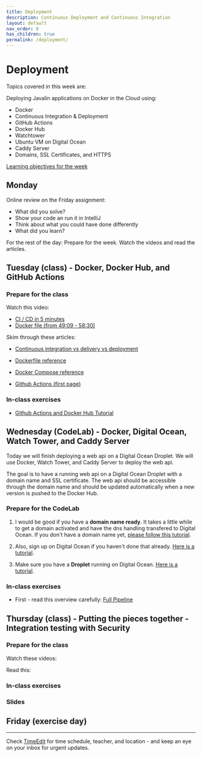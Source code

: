 ```yaml
---
title: Deployment
description: Continuous Deployment and Continuous Integration
layout: default
nav_order: 8
has_children: true
permalink: /deployment/
---
```


# Deployment

Topics covered in this week are:

Deploying Javalin applications on Docker in the Cloud using:

- Docker
- Continuous Integration & Deployment
- GitHub Actions
- Docker Hub
- Watchtower
- Ubuntu VM on Digital Ocean
- Caddy Server
- Domains, SSL Certificates, and HTTPS

[Learning objectives for the week](learningObjectives.md)

## Monday

Online review on the Friday assignment:

- What did you solve?
- Show your code an run it in IntelliJ
- Think about what you could have done differently
- What did you learn?

For the rest of the day: Prepare for the week. Watch the videos and read the articles.

## Tuesday (class) - Docker, Docker Hub, and GitHub Actions

### Prepare for the class

Watch this video:

- [CI / CD in 5 minutes](https://www.youtube.com/watch?v=42UP1fxi2SY)
- [Docker file (from 49:09 - 58:30)](https://youtu.be/pg19Z8LL06w?si=Q0ZWp6fojjCvHw5k&t=2950)

Skim through these articles:

- [Continuous integration vs delivery vs deployment](https://www.atlassian.com/continuous-delivery/principles/continuous-integration-vs-delivery-vs-deployment)

- [Dockerfile reference](https://docs.docker.com/reference/dockerfile/)

- [Docker Compose reference](https://docs.docker.com/compose/intro/features-uses/)

- [Github Actions (first page)](https://docs.github.com/en/actions/about-github-actions/understanding-github-actions)

### In-class exercises

- [Github Actions and Docker Hub Tutorial](exercises/actions_dockerhub.md)

## Wednesday (CodeLab) - Docker, Digital Ocean, Watch Tower, and Caddy Server

Today we will finish deploying a web api on a Digital Ocean Droplet. We will use Docker, Watch Tower, and Caddy Server to deploy the web api.

The goal is to have a running web api on a Digital Ocean Droplet with a domain name and SSL certificate. The web api should be accessible through the domain name and should be updated automatically when a new version is pushed to the Docker Hub.

### Prepare for the CodeLab

1. I would be good if you have a **domain name ready**. It takes a little while to get a domain activated and have the dns handling transfered to Digital Ocean. If you don't have a domain name yet, [please follow this tutorial](https://cphbusiness.cloud.panopto.eu/Panopto/Pages/Viewer.aspx?id=f8e7ebbb-8d17-480b-9ac2-b15600a699f2).

2. Also, sign up on Digital Ocean if you haven't done that already. [Here is a tutorial](../toolbox/deployment/digitalocean_signup.md).

3. Make sure you have a **Droplet** running on Digital Ocean. [Here is a tutorial](../toolbox/deployment/droplet.md).

### In-class exercises

- First - read this overview carefully: [Full Pipeline](exercises/full_pipeline.md)

## Thursday (class) - Putting the pieces together - Integration testing with Security

### Prepare for the class

Watch these videos:

Read this:

### In-class exercises

### Slides

## Friday (exercise day)

<hr>

Check [TimeEdit](https://skema.cphbusiness.dk/) for time schedule, teacher, and location - and keep an eye on your inbox for urgent updates.
